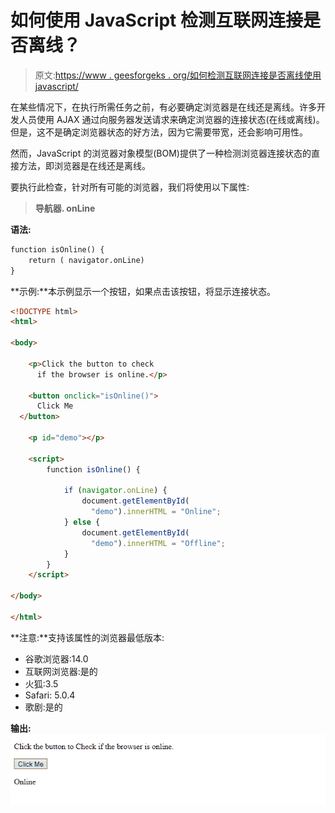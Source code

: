 # 如何使用 JavaScript 检测互联网连接是否离线？

> 原文:[https://www . geesforgeks . org/如何检测互联网连接是否离线使用 javascript/](https://www.geeksforgeeks.org/how-to-detect-the-internet-connection-is-offline-or-not-using-javascript/)

在某些情况下，在执行所需任务之前，有必要确定浏览器是在线还是离线。许多开发人员使用 AJAX 通过向服务器发送请求来确定浏览器的连接状态(在线或离线)。但是，这不是确定浏览器状态的好方法，因为它需要带宽，还会影响可用性。

然而，JavaScript 的浏览器对象模型(BOM)提供了一种检测浏览器连接状态的直接方法，即浏览器是在线还是离线。

要执行此检查，针对所有可能的浏览器，我们将使用以下属性:

> **导航器. onLine**

**语法:**

```html
function isOnline() { 
    return ( navigator.onLine) 
}
```

**示例:**本示例显示一个按钮，如果点击该按钮，将显示连接状态。

```html
<!DOCTYPE html>
<html>

<body>

    <p>Click the button to check 
      if the browser is online.</p>

    <button onclick="isOnline()">
      Click Me
  </button>

    <p id="demo"></p>

    <script>
        function isOnline() {

            if (navigator.onLine) {
                document.getElementById(
                  "demo").innerHTML = "Online";
            } else {
                document.getElementById(
                  "demo").innerHTML = "Offline";
            }
        }
    </script>

</body>

</html>
```

**注意:**支持该属性的浏览器最低版本:

*   谷歌浏览器:14.0
*   互联网浏览器:是的
*   火狐:3.5
*   Safari: 5.0.4
*   歌剧:是的

**输出:**
![Output](img/7d1e508cb3e99b6c4ef2840ebd78c16b.png)